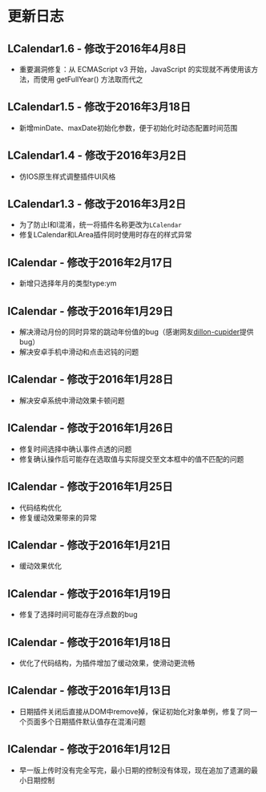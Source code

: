 # 更新日志

## LCalendar1.6 - 修改于2016年4月8日
* 重要漏洞修复：从 ECMAScript v3 开始，JavaScript 的实现就不再使用该方法，而使用 getFullYear() 方法取而代之

## LCalendar1.5 - 修改于2016年3月18日
* 新增minDate、maxDate初始化参数，便于初始化时动态配置时间范围
 
## LCalendar1.4 - 修改于2016年3月2日
* 仿IOS原生样式调整插件UI风格

## LCalendar1.3 - 修改于2016年3月2日
* 为了防止l和I混淆，统一将插件名称更改为`LCalendar`
* 修复LCalendar和LArea插件同时使用时存在的样式异常

## lCalendar - 修改于2016年2月17日
* 新增只选择年月的类型type:ym
 
## lCalendar - 修改于2016年1月29日
* 解决滑动月份的同时异常的跳动年份值的bug（感谢网友[dillon-cupider](https://github.com/dillon-cupider)提供bug）
* 解决安卓手机中滑动和点击迟钝的问题

## lCalendar - 修改于2016年1月28日
* 解决安卓系统中滑动效果卡顿问题

## lCalendar - 修改于2016年1月26日
* 修复时间选择中确认事件点透的问题
* 修复确认操作后可能存在选取值与实际提交至文本框中的值不匹配的问题

## lCalendar - 修改于2016年1月25日
* 代码结构优化
* 修复缓动效果带来的异常
 
## lCalendar - 修改于2016年1月21日
* 缓动效果优化

## lCalendar - 修改于2016年1月19日
* 修复了选择时间可能存在浮点数的bug
 
## lCalendar - 修改于2016年1月18日
* 优化了代码结构，为插件增加了缓动效果，使滑动更流畅

## lCalendar - 修改于2016年1月13日
* 日期插件关闭后直接从DOM中remove掉，保证初始化对象单例，修复了同一个页面多个日期插件默认值存在混淆问题

## lCalendar - 修改于2016年1月12日
* 早一版上传时没有完全写完，最小日期的控制没有体现，现在追加了遗漏的最小日期控制
